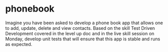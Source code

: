 # phonebook
Imagine you have been asked to develop a phone book app that allows one to add, update, delete and view contacts. Based on the skill Test Driven Development covered in the level up doc and in the live skill session on Monday, develop unit tests that will ensure that this app is stable and runs as expected.
